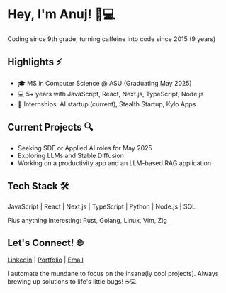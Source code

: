 # Hey, I'm Anuj! 👋💻

Coding since 9th grade, turning caffeine into code since 2015 (9 years)

## Highlights ⚡

- 🎓 MS in Computer Science @ ASU (Graduating May 2025)
- 💻 5+ years with JavaScript, React, Next.js, TypeScript, Node.js
- 🚀 Internships: AI startup (current), Stealth Startup, Kylo Apps

## Current Projects 🔍

- Seeking SDE or Applied AI roles for May 2025
- Exploring LLMs and Stable Diffusion
- Working on a productivity app and an LLM-based RAG application

## Tech Stack 🛠️

JavaScript | React | Next.js | TypeScript | Python | Node.js | SQL

Plus anything interesting: Rust, Golang, Linux, Vim, Zig

## Let's Connect! 🌐

[LinkedIn](https://www.linkedin.com/in/thejoshi) | [Portfolio](https://anujjoshi.me/) | [Email](mailto:ajosh104@asu.edu)

I automate the mundane to focus on the insane(ly cool projects).
Always brewing up solutions to life's little bugs! ☕💻
